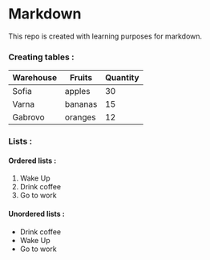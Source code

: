 # Markdown
This repo is created with learning purposes for markdown.

### Creating tables :

Warehouse | Fruits | Quantity
----------|--------|---------
Sofia|apples|30
Varna|bananas|15
Gabrovo|oranges|12


### Lists :

#### Ordered lists :

1. Wake Up
2. Drink coffee
3. Go to work

#### Unordered lists :

* Drink coffee
* Wake Up
* Go to work
